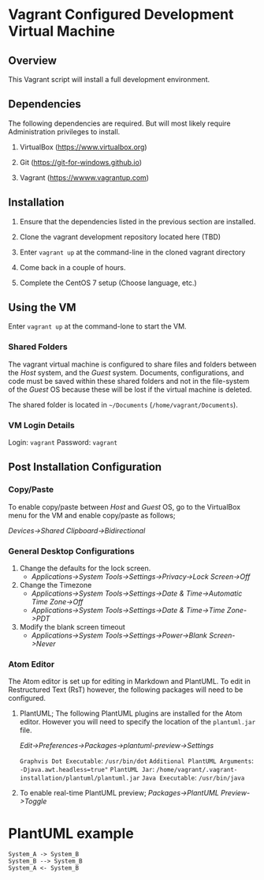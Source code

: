 # Vagrant Configured Development Virtual Machine

## Overview

This Vagrant script will install a full development environment.

## Dependencies

The following dependencies are required. But will most likely require Administration privileges to install.

1. VirtualBox (https://www.virtualbox.org)

2. Git (https://git-for-windows.github.io)

3. Vagrant (https://wwww.vagrantup.com)

## Installation

1. Ensure that the dependencies listed in the previous section are installed.

2. Clone the vagrant development repository located here (TBD)

3. Enter `vagrant up` at the command-line in the cloned vagrant directory

4. Come back in a couple of hours.

5. Complete the CentOS 7 setup (Choose language, etc.)

## Using the VM

Enter `vagrant up` at the command-lone to start the VM.

### Shared Folders
The vagrant virtual machine is configured to share files and folders between the *Host* system, and the *Guest* system. Documents, configurations, and code must be saved within these shared folders and not in the file-system of the *Guest* OS because these will be lost if the virtual machine is deleted.

The shared folder is located in `~/Documents` (`/home/vagrant/Documents`).

### VM Login Details

Login: `vagrant`
Password: `vagrant`

## Post Installation Configuration

### Copy/Paste

To enable copy/paste between *Host* and *Guest* OS, go to the VirtualBox menu for the VM and enable copy/paste as follows;

*Devices->Shared Clipboard->Bidirectional*

### General Desktop Configurations

1. Change the defaults for the lock screen.
   * *Applications->System Tools->Settings->Privacy->Lock Screen->Off*
2. Change the Timezone
   * *Applications->System Tools->Settings->Date & Time->Automatic Time Zone->Off*
   * *Applications->System Tools->Settings->Date & Time->Time Zone->PDT*
3. Modify the blank screen timeout
   * *Applications->System Tools->Settings->Power->Blank Screen->Never*

### Atom Editor

The Atom editor is set up for editing in Markdown and PlantUML.  To edit in Restructured Text (RsT) however, the following packages will need to be configured.

1. PlantUML; The following PlantUML plugins are installed for the Atom editor.  However you will need to specify the location of the `plantuml.jar` file.

   *Edit->Preferences->Packages->plantuml-preview->Settings*

   `Graphvis Dot Executable`: `/usr/bin/dot`
   `Additional PlantUML Arguments`: `-Djava.awt.headless=true"`
   `PlantUML Jar`: `/home/vagrant/.vagrant-installation/plantuml/plantuml.jar`
   `Java Executable`: `/usr/bin/java`

2. To enable real-time PlantUML preview;
   *Packages->PlantUML Preview->Toggle*


# PlantUML example

````@plantuml
System_A -> System_B
System_B --> System_B
System_A <- System_B
````
